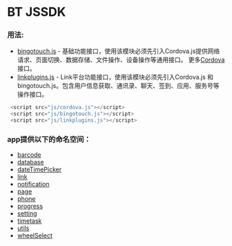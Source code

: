 # BT JSSDK

### 用法:

  * <a href="https://github.com/bingo-oss/mobile-btjsapi/blob/master/bingotouch.js" target="_blank">bingotouch.js</a> - 基础功能接口，使用该模块必须先引入Cordova.js提供网络请求、页面切换、数据存储、文件操作、设备操作等通用接口。 更多<a href="https://github.com/bingo-oss/mobile-btjsapi/blob/master/cordova.js" target="_blank">Cordova</a>接口。
  * <a href="https://github.com/bingo-oss/mobile-btjsapi/blob/master/linkplugins.js" target="_blank">linkplugins.js</a> - Link平台功能接口，使用该模块必须先引入Cordova.js 和 bingotouch.js。包含用户信息获取、通讯录、聊天、签到、应用、服务号等操作接口。

```js
 <script src="js/cordova.js"></script>
 <script src="js/bingotouch.js"></script>
 <script src="js/linkplugins.js"></script>
 ```



### app提供以下的命名空间：
  * [barcode](app.barcode.html)
  * [database](app.database.html)
  * [dateTimePicker](app.dateTimePicker.html)
  * [link](app.link.html)
  * [notification](app.notification.html)
  * [page](app.page.html)
  * [phone](app.phone.html)
  * [progress](app.progress.html)
  * [setting](app.setting.html)
  * [timetask](app.timetask.html)
  * [utils](app.utils.html)
  * [wheelSelect](app.wheelSelect.html)